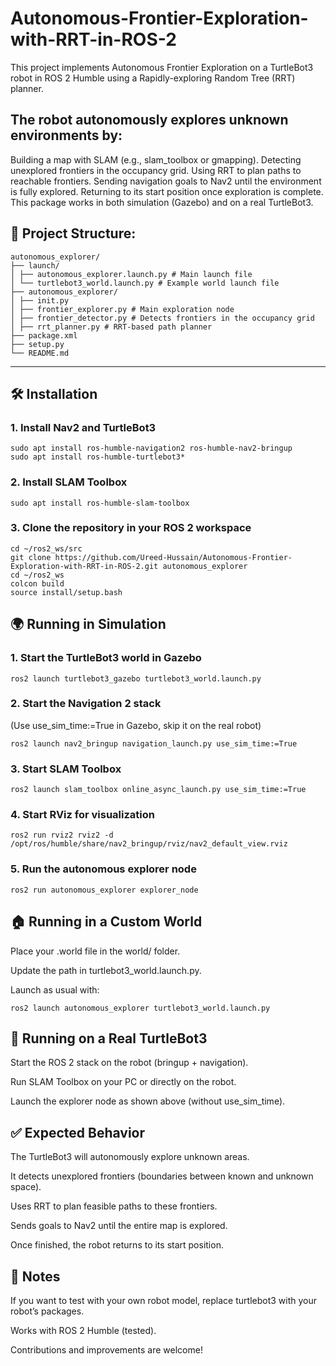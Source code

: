 # Autonomous-Frontier-Exploration-with-RRT-in-ROS-2
This project implements Autonomous Frontier Exploration on a TurtleBot3 robot in ROS 2 Humble using a Rapidly-exploring Random Tree (RRT) planner.

## The robot autonomously explores unknown environments by:

Building a map with SLAM (e.g., slam_toolbox or gmapping).
Detecting unexplored frontiers in the occupancy grid.
Using RRT to plan paths to reachable frontiers.
Sending navigation goals to Nav2 until the environment is fully explored.
Returning to its start position once exploration is complete.
This package works in both simulation (Gazebo) and on a real TurtleBot3.

## 📂 Project Structure:
```
autonomous_explorer/
├── launch/
│ ├── autonomous_explorer.launch.py # Main launch file
│ └── turtlebot3_world.launch.py # Example world launch file
├── autonomous_explorer/
│ ├── init.py
│ ├── frontier_explorer.py # Main exploration node
│ ├── frontier_detector.py # Detects frontiers in the occupancy grid
│ ├── rrt_planner.py # RRT-based path planner
├── package.xml
├── setup.py
└── README.md
```

---

## 🛠️ Installation

### 1. Install Nav2 and TurtleBot3
```
sudo apt install ros-humble-navigation2 ros-humble-nav2-bringup
sudo apt install ros-humble-turtlebot3*
```
### 2. Install SLAM Toolbox
```
sudo apt install ros-humble-slam-toolbox
```
### 3. Clone the repository in your ROS 2 workspace
```
cd ~/ros2_ws/src
git clone https://github.com/Ureed-Hussain/Autonomous-Frontier-Exploration-with-RRT-in-ROS-2.git autonomous_explorer
cd ~/ros2_ws
colcon build
source install/setup.bash
```

## 🌍 Running in Simulation
### 1. Start the TurtleBot3 world in Gazebo

```
ros2 launch turtlebot3_gazebo turtlebot3_world.launch.py
```
### 2. Start the Navigation 2 stack

(Use use_sim_time:=True in Gazebo, skip it on the real robot)
```
ros2 launch nav2_bringup navigation_launch.py use_sim_time:=True
```
### 3. Start SLAM Toolbox
```
ros2 launch slam_toolbox online_async_launch.py use_sim_time:=True
```
### 4. Start RViz for visualization
```
ros2 run rviz2 rviz2 -d /opt/ros/humble/share/nav2_bringup/rviz/nav2_default_view.rviz
```
### 5. Run the autonomous explorer node
```
ros2 run autonomous_explorer explorer_node
```
## 🏠 Running in a Custom World

Place your .world file in the world/ folder.

Update the path in turtlebot3_world.launch.py.

Launch as usual with:
```
ros2 launch autonomous_explorer turtlebot3_world.launch.py
```

## 🤖 Running on a Real TurtleBot3

Start the ROS 2 stack on the robot (bringup + navigation).

Run SLAM Toolbox on your PC or directly on the robot.

Launch the explorer node as shown above (without use_sim_time).

## ✅ Expected Behavior

The TurtleBot3 will autonomously explore unknown areas.

It detects unexplored frontiers (boundaries between known and unknown space).

Uses RRT to plan feasible paths to these frontiers.

Sends goals to Nav2 until the entire map is explored.

Once finished, the robot returns to its start position.

## 📌 Notes

If you want to test with your own robot model, replace turtlebot3 with your robot’s packages.

Works with ROS 2 Humble (tested).

Contributions and improvements are welcome!

